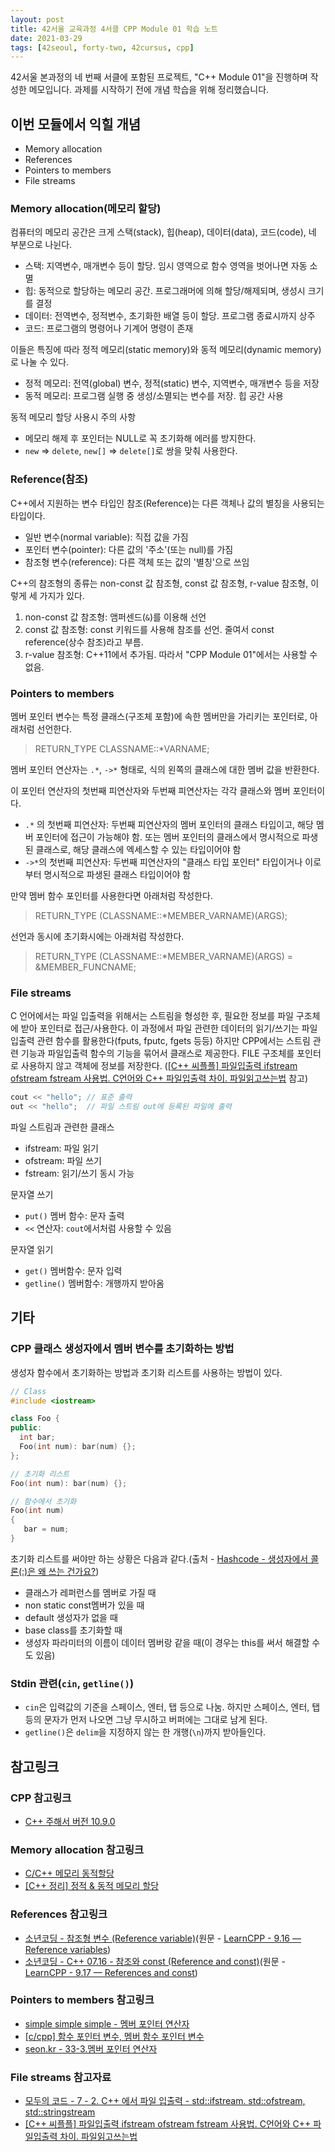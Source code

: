 ```yaml
---
layout: post
title: 42서울 교육과정 4서클 CPP Module 01 학습 노트
date: 2021-03-29
tags: [42seoul, forty-two, 42cursus, cpp]
---
```


42서울 본과정의 네 번째 서클에 포함된 프로젝트, "C++ Module 01"을 진행하며 작성한 메모입니다. 과제를 시작하기 전에 개념 학습을 위해 정리했습니다.

## 이번 모듈에서 익힐 개념

- Memory allocation
- References
- Pointers to members
- File streams

### Memory allocation(메모리 할당)

컴퓨터의 메모리 공간은 크게 스택(stack), 힙(heap), 데이터(data), 코드(code), 네 부분으로 나뉜다.

- 스택: 지역변수, 매개변수 등이 할당. 임시 영역으로 함수 영역을 벗어나면 자동 소멸
- 힙: 동적으로 할당하는 메모리 공간. 프로그래머에 의해 할당/해제되며, 생성시 크기를 결정
- 데이터: 전역변수, 정적변수, 초기화한 배열 등이 할당. 프로그램 종료시까지 상주
- 코드: 프로그램의 명령어나 기계어 명령이 존재

이들은 특징에 따라 정적 메모리(static memory)와 동적 메모리(dynamic memory)로 나눌 수 있다.

- 정적 메모리: 전역(global) 변수, 정적(static) 변수, 지역변수, 매개변수 등을 저장
- 동적 메모리: 프로그램 실행 중 생성/소멸되는 변수를 저장. 힙 공간 사용

동적 메모리 할당 사용시 주의 사항

- 메모리 해제 후 포인터는 NULL로 꼭 초기화해 에러를 방지한다.
- `new` => `delete`, `new[]` => `delete[]`로 쌍을 맞춰 사용한다.

### Reference(참조)

C++에서 지원하는 변수 타입인 참조(Reference)는 다른 객체나 값의 별칭을 사용되는 타입이다.

- 일반 변수(normal variable): 직접 값을 가짐
- 포인터 변수(pointer): 다른 값의 '주소'(또는 null)를 가짐
- 참조형 변수(reference): 다른 객체 또는 값의 '별칭'으로 쓰임

C++의 참조형의 종류는 non-const 값 참조형, const 값 참조형, r-value 참조형, 이렇게 세 가지가 있다.

1. non-const 값 참조형: 앰퍼센드(`&`)를 이용해 선언
2. const 값 참조형: const 키워드를 사용해 참조를 선언. 줄여서 const reference(상수 참조)라고 부름.
3. r-value 참조형: C++11에서 추가됨. 따라서 "CPP Module 01"에서는 사용할 수 없음.

### Pointers to members

멤버 포인터 변수는 특정 클래스(구조체 포함)에 속한 멤버만을 가리키는 포인터로, 아래처럼 선언한다.

> RETURN_TYPE CLASSNAME::*VARNAME;

멤버 포인터 연산자는 `.*`, `->*` 형태로, 식의 왼쪽의 클래스에 대한 멤버 값을 반환한다.

이 포인터 연산자의 첫번째 피연산자와 두번째 피연산자는 각각 클래스와 멤버 포인터이다.

- `.*` 의 첫번째 피연산자: 두번째 피연산자의 멤버 포인터의 클래스 타입이고, 해당 멤버 포인터에 접근이 가능해야 함. 또는 멤버 포인터의 클래스에서 명시적으로 파생된 클래스로, 해당 클래스에 엑세스할 수 있는 타입이어야 함
- `->*`의 첫번째 피연산자: 두번째 피연산자의 "클래스 타입 포인터" 타입이거나 이로부터 명시적으로 파생된 클래스 타입이어야 함

만약 멤버 함수 포인터를 사용한다면 아래처럼 작성한다.

> RETURN_TYPE (CLASSNAME::*MEMBER_VARNAME)(ARGS);

선언과 동시에 초기화시에는 아래처럼 작성한다.

> RETURN_TYPE (CLASSNAME::*MEMBER_VARNAME)(ARGS) = &MEMBER_FUNCNAME;

### File streams

C 언어에서는 파일 입출력을 위해서는 스트림을 형성한 후, 필요한 정보를 파일 구조체에 받아 포인터로 접근/사용한다. 이 과정에서 파일 관련한 데이터의 읽기/쓰기는 파일입출력 관련 함수를 활용한다(fputs, fputc, fgets 등등) 하지만 CPP에서는 스트림 관련 기능과 파일입출력 함수의 기능을 묶어서 클래스로 제공한다. FILE 구조체를 포인터로 사용하지 않고 객체에 정보를 저장한다. ([[C++ 씨플플] 파일입출력 ifstream ofstream fstream 사용법. C언어와 C++ 파일입출력 차이. 파일읽고쓰는법](https://jhnyang.tistory.com/363) 참고)

```cpp
cout << "hello"; // 표준 출력
out << "hello";  // 파일 스트림 out에 등록된 파일에 출력
```

파일 스트림과 관련한 클래스

- ifstream: 파일 읽기
- ofstream: 파일 쓰기
- fstream: 읽기/쓰기 동시 가능

문자열 쓰기

- `put()` 멤버 함수: 문자 출력
- `<<` 연산자: `cout`에서처럼 사용할 수 있음

문자열 읽기

- `get()` 멤버함수: 문자 입력
- `getline()` 멤버함수: 개행까지 받아옴

## 기타

### CPP 클래스 생성자에서 멤버 변수를 초기화하는 방법

생성자 함수에서 초기화하는 방법과 초기화 리스트를 사용하는 방법이 있다.

```cpp
// Class
#include <iostream>

class Foo {
public:
  int bar;
  Foo(int num): bar(num) {};
};

// 초기화 리스트
Foo(int num): bar(num) {};

// 함수에서 초기화
Foo(int num)
{
   bar = num;
}
```

초기화 리스트를 써야만 하는 상황은 다음과 같다.(출처 - [Hashcode - 생성자에서 콜론(:)은 왜 쓰는 건가요?](https://hashcode.co.kr/questions/629/생성자에서-콜론은-왜-쓰는-건가요))

- 클래스가 레퍼런스를 멤버로 가질 때
- non static const멤버가 있을 때
- default 생성자가 없을 때
- base class를 초기화할 때
- 생성자 파라미터의 이름이 데이터 멤버랑 같을 때(이 경우는 this를 써서 해결할 수도 있음)

### Stdin 관련(`cin`, `getline()`)

- `cin`은 입력값의 기준을 스페이스, 엔터, 탭 등으로 나눔. 하지만 스페이스, 엔터, 탭 등의 문자가 먼저 나오면 그냥 무시하고 버퍼에는 그대로 남게 된다.
- `getline()`은 `delim`을 지정하지 않는 한 개행(`\n`)까지 받아들인다.

## 참고링크

### CPP 참고링크

- [C++ 주해서 버전 10.9.0](https://c-annotationskr.sourceforge.io/cplusplus.html)

### Memory allocation 참고링크

- [C/C++ 메모리 동적할당](https://yeolco.tistory.com/117)
- [[C++ 정리] 정적 & 동적 메모리 할당](https://myblog.opendocs.co.kr/archives/1301)

### References 참고링크

- [소년코딩 - 참조형 변수 (Reference variable)](https://boycoding.tistory.com/207)(원문 - [LearnCPP - 9.16 — Reference variables](https://www.learncpp.com/cpp-tutorial/references/))
- [소년코딩 - C++ 07.16 - 참조와 const (Reference and const)](https://boycoding.tistory.com/208)(원문 - [LearnCPP - 9.17 — References and const](https://www.learncpp.com/cpp-tutorial/references-and-const/))

### Pointers to members 참고링크

- [simple simple simple - 멤버 포인터 연산자](https://appplant.tistory.com/53)
- [[c/cpp] 함수 포인터 변수, 멤버 함수 포인터 변수](http://blog.naver.com/PostView.nhn?blogId=kyed203&logNo=220083076167)
- [seon.kr - 33-3.멤버 포인터 연산자](http://www.soen.kr/lecture/ccpp/cpp3/33-3-1.htm)

### File streams 참고자료

- [모두의 코드 - 7 - 2. C++ 에서 파일 입출력 - std::ifstream. std::ofstream, std::stringstream](https://modoocode.com/215)
- [[C++ 씨플플] 파일입출력 ifstream ofstream fstream 사용법. C언어와 C++ 파일입출력 차이. 파일읽고쓰는법](https://jhnyang.tistory.com/363)
